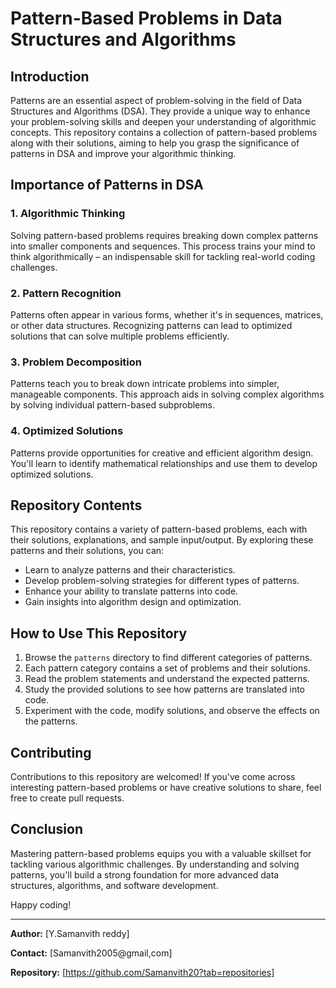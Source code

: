 # Pattern-Based Problems in Data Structures and Algorithms

## Introduction

Patterns are an essential aspect of problem-solving in the field of Data Structures and Algorithms (DSA). They provide a unique way to enhance your problem-solving skills and deepen your understanding of algorithmic concepts. This repository contains a collection of pattern-based problems along with their solutions, aiming to help you grasp the significance of patterns in DSA and improve your algorithmic thinking.

## Importance of Patterns in DSA

### 1. **Algorithmic Thinking**

Solving pattern-based problems requires breaking down complex patterns into smaller components and sequences. This process trains your mind to think algorithmically – an indispensable skill for tackling real-world coding challenges.

### 2. **Pattern Recognition**

Patterns often appear in various forms, whether it's in sequences, matrices, or other data structures. Recognizing patterns can lead to optimized solutions that can solve multiple problems efficiently.

### 3. **Problem Decomposition**

Patterns teach you to break down intricate problems into simpler, manageable components. This approach aids in solving complex algorithms by solving individual pattern-based subproblems.

### 4. **Optimized Solutions**

Patterns provide opportunities for creative and efficient algorithm design. You'll learn to identify mathematical relationships and use them to develop optimized solutions.

## Repository Contents

This repository contains a variety of pattern-based problems, each with their solutions, explanations, and sample input/output. By exploring these patterns and their solutions, you can:

- Learn to analyze patterns and their characteristics.
- Develop problem-solving strategies for different types of patterns.
- Enhance your ability to translate patterns into code.
- Gain insights into algorithm design and optimization.

## How to Use This Repository

1. Browse the `patterns` directory to find different categories of patterns.
2. Each pattern category contains a set of problems and their solutions.
3. Read the problem statements and understand the expected patterns.
4. Study the provided solutions to see how patterns are translated into code.
5. Experiment with the code, modify solutions, and observe the effects on the patterns.

## Contributing

Contributions to this repository are welcomed! If you've come across interesting pattern-based problems or have creative solutions to share, feel free to create pull requests.

## Conclusion

Mastering pattern-based problems equips you with a valuable skillset for tackling various algorithmic challenges. By understanding and solving patterns, you'll build a strong foundation for more advanced data structures, algorithms, and software development.

Happy coding!

---

**Author:** [Y.Samanvith reddy]

**Contact:** [Samanvith2005@gmail,com]

**Repository:** [https://github.com/Samanvith20?tab=repositories]
